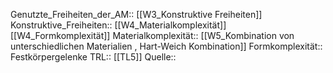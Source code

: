 Genutzte_Freiheiten_der_AM:: [[W3_Konstruktive Freiheiten]]
Konstruktive_Freiheiten:: [[W4_Materialkomplexität]] [[W4_Formkomplexität]] 
Materialkomplexität:: [[W5_Kombination von unterschiedlichen Materialien , Hart-Weich Kombination]]
Formkomplexität:: Festkörpergelenke
TRL:: [[TL5]]
Quelle::
